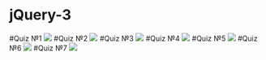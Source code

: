 # jQuery-3
#Quiz №1
![](https://pp.vk.me/c637731/v637731230/28da8/JaSGhaLskGc.jpg)
#Quiz №2
![](https://pp.vk.me/c637731/v637731230/28db2/bI2Jf4Adn50.jpg)
#Quiz №3
![](https://pp.vk.me/c637731/v637731230/28dbc/evlgKotT-zM.jpg)
#Quiz №4
![](https://pp.vk.me/c637731/v637731230/28dc6/yS-5PgTVmyA.jpg)
#Quiz №5
![](https://pp.vk.me/c637731/v637731230/28dd0/wdWd8L16_BU.jpg)
#Quiz №6
![](https://pp.vk.me/c637731/v637731230/28dda/xv4gTUoxwgE.jpg)
#Quiz №7
![](https://pp.vk.me/c637731/v637731230/28de4/Uhdaa4-H8rg.jpg)
